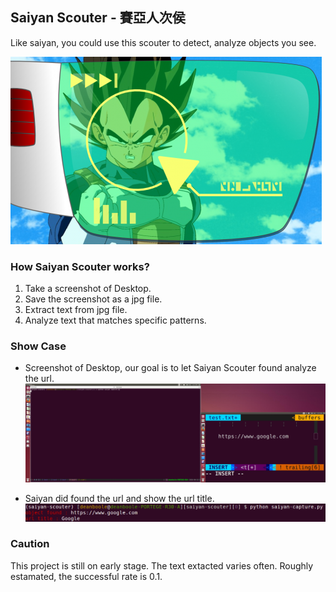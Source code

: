 ## Saiyan Scouter - 賽亞人次侯
Like saiyan, you could use this scouter to detect, analyze objects you see.

![saiyan-scouter-2](pic/saiyan-scouter-2.png)

### How Saiyan Scouter works?

1.  Take a screenshot of Desktop.
2.  Save the screenshot as a jpg file.
3.  Extract text from jpg file.
4.  Analyze text that matches specific patterns.

### Show Case

* Screenshot of Desktop, our goal is to let Saiyan Scouter found analyze the url.
![screenshot](pic/test.jpg)

* Saiyan did found the url and show the url title.
![Saiyan_test](pic/saiyan-test.png)

### Caution
This project is still on early stage. The text extacted varies often.
Roughly estamated, the successful rate is 0.1.
